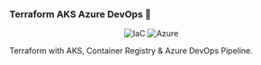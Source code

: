 ### Terraform AKS Azure DevOps 👋

<p align="center">

  <img alt="IaC" src="https://img.shields.io/badge/IaC-Terraform-blue" />

  <img alt="Azure" src="https://img.shields.io/badge/Microsoft-Azure-9cf" />

</p>

Terraform with AKS, Container Registry & Azure DevOps Pipeline.

